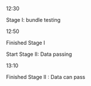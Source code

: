 12:30

Stage I: bundle testing

12:50

Finished Stage I

Start Stage II: Data passing

13:10

Finished Stage II : Data can pass